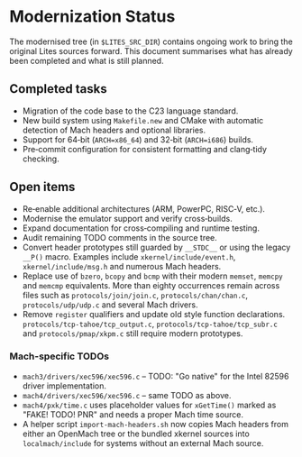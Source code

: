 # Modernization Status

The modernised tree (in `$LITES_SRC_DIR`) contains ongoing work to bring the
original Lites sources forward.  This document summarises what has
already been completed and what is still planned.

## Completed tasks

- Migration of the code base to the C23 language standard.
- New build system using `Makefile.new` and CMake with automatic
  detection of Mach headers and optional libraries.
- Support for 64‑bit (`ARCH=x86_64`) and 32‑bit (`ARCH=i686`) builds.
- Pre‑commit configuration for consistent formatting and clang‑tidy
  checking.

## Open items

- Re‑enable additional architectures (ARM, PowerPC, RISC‑V, etc.).
- Modernise the emulator support and verify cross‑builds.
- Expand documentation for cross‑compiling and runtime testing.
- Audit remaining TODO comments in the source tree.
- Convert header prototypes still guarded by `__STDC__` or using
  the legacy `__P()` macro. Examples include
  `xkernel/include/event.h`, `xkernel/include/msg.h` and numerous
  Mach headers.
- Replace use of `bzero`, `bcopy` and `bcmp` with their modern
  `memset`, `memcpy` and `memcmp` equivalents. More than eighty
  occurrences remain across files such as
  `protocols/join/join.c`, `protocols/chan/chan.c`,
  `protocols/udp/udp.c` and several Mach drivers.
- Remove `register` qualifiers and update old style function
  declarations.  `protocols/tcp-tahoe/tcp_output.c`,
  `protocols/tcp-tahoe/tcp_subr.c` and `protocols/pmap/xkpm.c`
  still require modern prototypes.

### Mach-specific TODOs

- `mach3/drivers/xec596/xec596.c` – TODO: "Go native" for the Intel 82596 driver implementation.
- `mach4/drivers/xec596/xec596.c` – same TODO as above.
- `mach4/pxk/time.c` uses placeholder values for
  `xGetTime()` marked as "FAKE! TODO! PNR" and needs a proper Mach
  time source.
- A helper script `import-mach-headers.sh` now copies Mach headers from either
  an OpenMach tree or the bundled xkernel sources into `localmach/include` for
  systems without an external Mach source.

